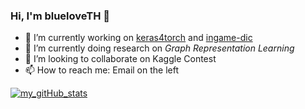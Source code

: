### Hi, I'm blueloveTH 👋

- 🔭 I’m currently working on [keras4torch](https://github.com/blueloveTH/keras4torch) and [ingame-dic](https://github.com/blueloveTH/ingame-dic)
- 🌱 I’m currently doing research on *Graph Representation Learning*
- 👯 I’m looking to collaborate on Kaggle Contest
- 📫 How to reach me: Email on the left

[![my_gitHub_stats](https://github-readme-stats.vercel.app/api?username=blueloveTH)]()
